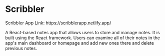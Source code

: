 # Scribbler

Scribbler App Link:
https://scribblerapp.netlify.app/

A React-based notes app that allows users to store and manage notes. It is built using the React framework. Users can examine all of their notes in the app's main dashboard or homepage and add new ones there and delete previous notes.

